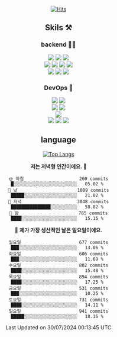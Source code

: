 <div align="center">

[![Hits](https://hits.seeyoufarm.com/api/count/incr/badge.svg?url=https%3A%2F%2Fgithub.com%2Fzxcv9203%2Fhit-counter&count_bg=%23FF7272&title_bg=%23324C2E&icon=codeigniter.svg&icon_color=%23DD5B5B&title=%EB%B0%A9%EB%AC%B8%EC%9E%90&edge_flat=false)](https://hits.seeyoufarm.com)
  
## Skils ⚒️
### backend 🧑‍💻
  
<img src="https://img.shields.io/badge/Java-FF6600?style=flat-square&logo=buymeacoffee&logoColor=white"/>
<img src="https://img.shields.io/badge/Go-0099FF?style=flat-square&logo=go&logoColor=white"/>
<img src="https://img.shields.io/badge/Kotlin-7F52FF?style=flat-square&logo=kotlin&logoColor=white"/>
  
  
<br />
  
<img src="https://img.shields.io/badge/Spring-339933?style=flat-square&logo=Spring&logoColor=white"/>
<img src="https://img.shields.io/badge/Spring Boot-339933?style=flat-square&logo=Spring Boot&logoColor=white"/>
<img src="https://img.shields.io/badge/Spring Security-339933?style=flat-square&logo=Spring Security&logoColor=white"/>
  
<img src="https://img.shields.io/badge/Spring Data JPA-339933?style=flat-square&logo=Hibernate&logoColor=white"/>

<br />
  
  <img src="https://img.shields.io/badge/mysql-0099FF?style=flat-square&logo=mysql&logoColor=white"/>
  <img src="https://img.shields.io/badge/mariadb-0099FF?style=flat-square&logo=mariadb&logoColor=white"/>
  <img src="https://img.shields.io/badge/mongoDB-47A248?style=flat-square&logo=mongodb&logoColor=white"/>
  
  
### DevOps 🚀
  
  <img src="https://img.shields.io/badge/docker-2496ED?style=flat-square&logo=docker&logoColor=white"/>
  <img src="https://img.shields.io/badge/kubernetes-326CE5?style=flat-square&logo=kubernetes&logoColor=white"/>
  
  <br />
  
  <img src="https://img.shields.io/badge/Github Actions-2088FF?style=flat-square&logo=githubactions&logoColor=white"/>
  <img src="https://img.shields.io/badge/Jenkins-D24939?style=flat-square&logo=jenkins&logoColor=white"/>
  
  
  <br />
  <img src="https://img.shields.io/badge/terraform-7B42BC?style=flat-square&logo=terraform&logoColor=white"/>
  
  <br />
  <img src="https://img.shields.io/badge/Amazon AWS-232F3E?style=flat-square&logo=Amazon AWS&logoColor=white"/>

  <img src="https://img.shields.io/badge/GCP-4285F4?style=flat-square&logo=googlecloud&logoColor=white"/>
  <img src="https://img.shields.io/badge/NCP-03C75A?style=flat-square&logo=naver&logoColor=white"/>
  
  
## language

[![Top Langs](https://github-readme-stats.vercel.app/api/top-langs/?username=zxcv9203&hide=html&exclude_repo=zxcv9203.github.io,golB&theme=grate-gatsby)](https://github.com/zxcv9203/github-readme-stats)
  
<!--START_SECTION:waka-->
**저는 저녁형 인간이에요. 🦉** 

```text
🌞 아침                     260 commits         █░░░░░░░░░░░░░░░░░░░░░░░░   05.02 % 
🌆 낮　                     1089 commits        █████░░░░░░░░░░░░░░░░░░░░   21.02 % 
🌃 저녁                     3048 commits        ███████████████░░░░░░░░░░   58.82 % 
🌙 밤　                     785 commits         ████░░░░░░░░░░░░░░░░░░░░░   15.15 % 
```
📅 **제가 가장 생산적인 날은 일요일이에요.** 

```text
월요일                      677 commits         ███░░░░░░░░░░░░░░░░░░░░░░   13.06 % 
화요일                      606 commits         ███░░░░░░░░░░░░░░░░░░░░░░   11.69 % 
수요일                      802 commits         ████░░░░░░░░░░░░░░░░░░░░░   15.48 % 
목요일                      894 commits         ████░░░░░░░░░░░░░░░░░░░░░   17.25 % 
금요일                      531 commits         ███░░░░░░░░░░░░░░░░░░░░░░   10.25 % 
토요일                      731 commits         ████░░░░░░░░░░░░░░░░░░░░░   14.11 % 
일요일                      941 commits         █████░░░░░░░░░░░░░░░░░░░░   18.16 % 
```



 Last Updated on 30/07/2024 00:13:45 UTC
<!--END_SECTION:waka-->
  
</div>

